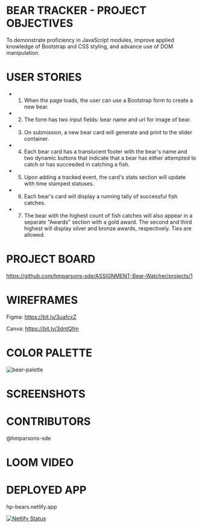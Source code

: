 # BEAR TRACKER - PROJECT OBJECTIVES
To demonstrate proficiency in JavaScript modules, improve applied knowledge of Bootstrap and CSS styling, and advance use of DOM manipulation.

# USER STORIES
- 1. When the page loads, the user can use a Bootstrap form to create a new bear.
- 2. The form has two input fields: bear name and url for image of bear.
- 3. On submission, a new bear card will generate and print to the slider container. 
- 4. Each bear card has a translucent footer with the bear's name and two dynamic buttons that indicate that a bear has either attempted to catch or has succeeded 
     in catching a fish.
- 5. Upon adding a tracked event, the card's stats section will update with time stamped statuses.
- 6. Each bear's card will display a running tally of successful fish catches.
- 7. The bear with the highest count of fish catches will also appear in a separate "Awards" section with a gold award. 
     The second and third highest will display silver and bronze awards, respectively. Ties are allowed.
     
# PROJECT BOARD

https://github.com/hmparsons-sde/ASSIGNMENT-Bear-Watcher/projects/1

# WIREFRAMES

Figma: https://bit.ly/3uafcxZ

Canva: https://bit.ly/3dntQfm

# COLOR PALETTE

![bear-palette](https://user-images.githubusercontent.com/67122062/108271644-b859d600-7136-11eb-8119-6fd301c7d99a.png)

# SCREENSHOTS

# CONTRIBUTORS

@hmparsons-sde

# LOOM VIDEO

# DEPLOYED APP

hp-bears.netlify.app

[![Netlify Status](https://api.netlify.com/api/v1/badges/1c5d82bc-428f-446f-ba43-bc38b4475f54/deploy-status)](https://app.netlify.com/sites/hp-bears/deploys)
